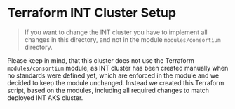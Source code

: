 # Terraform INT Cluster Setup

> If you want to change the INT cluster you have to implement all changes in this directory, and not in the module
> `modules/consortium` directory.

Please keep in mind, that this cluster does not use the Terraform `modules/consortium` module, as INT cluster has been
created manually when no standards were defined yet, which are enforced in the module and we decided to
keep the module unchanged. Instead we created this Terraform script, based on the modules, including all required
changes to match deployed INT AKS cluster.
